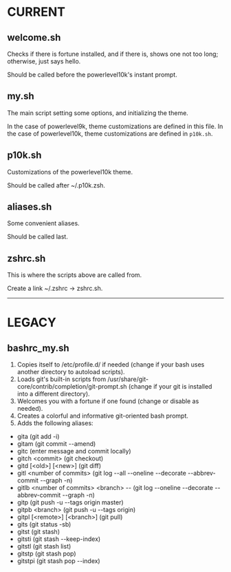 # CURRENT

## welcome.sh

Checks if there is fortune installed, and if there is, shows one not too long; otherwise, just says hello.

Should be called before the powerlevel10k's instant prompt.

## my.sh

The main script setting some options, and initializing the theme.

In the case of powerlevel9k, theme customizations are defined in this file.
In the case of powerlevel10k, theme customizations are defined in `p10k.sh`.

## p10k.sh

Customizations of the powerlevel10k theme.

Should be called after ~/.p10k.zsh.

## aliases.sh

Some convenient aliases.

Should be called last.

## zshrc.sh

This is where the scripts above are called from.

Create a link ~/.zshrc -> zshrc.sh.

---

# LEGACY

## bashrc_my.sh

1. Copies itself to /etc/profile.d/ if needed (change if your bash uses another directory to autoload scripts).
1. Loads git's built-in scripts from /usr/share/git-core/contrib/completion/git-prompt.sh (change if your git is installed into a different directory).
1. Welcomes you with a fortune if one found (change or disable as needed).
1. Creates a colorful and informative git-oriented bash prompt.
1. Adds the following aliases:

  - gita (git add -i)
  - gitam (git commit --amend)
  - gitc (enter message and commit locally)
  - gitch \<commit\> (git checkout)
  - gitd \[\<old\>\] \[\<new\>\] (git diff)
  - gitl \<number of commits\> (git log --all --oneline --decorate --abbrev-commit --graph -n)
  - gitlb \<number of commits\> \<branch\> -- (git log --oneline --decorate --abbrev-commit --graph -n)
  - gitp (git push -u --tags origin master)
  - gitpb \<branch\> (git push -u --tags origin)
  - gitpl \[\<remote\>\] \[\<branch\>\] (git pull)
  - gits (git status -sb)
  - gitst (git stash)
  - gitsti (git stash --keep-index)
  - gitstl (git stash list)
  - gitstp (git stash pop)
  - gitstpi (git stash pop --index)
